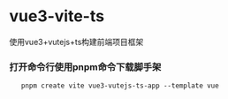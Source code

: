 # vue3-vite-ts
使用vue3+vutejs+ts构建前端项目框架

### 打开命令行使用pnpm命令下载脚手架 
```
   pnpm create vite vue3-vutejs-ts-app --template vue
```

